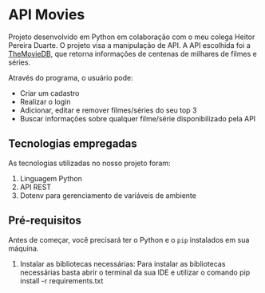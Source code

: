# API Movies

Projeto desenvolvido em Python em colaboração com o meu colega Heitor Pereira Duarte. O projeto visa a manipulação de API. A API escolhida foi a [TheMovieDB](https://www.themoviedb.org/), que retorna informações de centenas de milhares de filmes e séries. 

Através do programa, o usuário pode:

- Criar um cadastro
- Realizar o login
- Adicionar, editar e remover filmes/séries do seu top 3
- Buscar informações sobre qualquer filme/série disponibilizado pela API

## Tecnologias empregadas

As tecnologias utilizadas no nosso projeto foram:

1. Linguagem Python
2. API REST
3. Dotenv para gerenciamento de variáveis de ambiente
   
## Pré-requisitos

Antes de começar, você precisará ter o Python e o `pip` instalados em sua máquina.

1. Instalar as bibliotecas necessárias: Para instalar as bibliotecas necessárias basta abrir o terminal da sua IDE e utilizar o comando pip install -r requirements.txt
